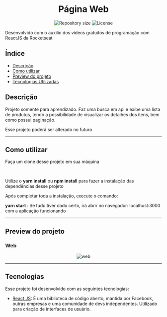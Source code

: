 <h1 align="center">Página Web</h1>

<p align="center">
 <img alt="Repository size" src="https://img.shields.io/github/repo-size/luizeduul/Aula-ReactJS">
 <img alt="License" src="https://img.shields.io/badge/license-MIT-brightgreen">
</p>

<p>Desenvolvido com o auxilio dos vídeos gratuitos de programação com ReactJS da Rocketseat</p>

## Índice
- [Descrição](#descrição)
- [Como utilizar](#como-utilizar)
- [Preview do projeto](#preview-do-projeto)
- [Tecnologias Utilizadas](#tecnologias)

## Descrição
<p>Projeto somente para aprendizado. Faz uma busca em api e exibe uma lista de produtos, tendo a possibilidade de visualizar os detalhes dos itens, bem como possui paginação.</p>
<p>Esse projeto poderá ser alterado no futuro</p>

---
     
## Como utilizar 
<p>Faça um clone desse projeto em sua máquina</p><br>
<p>Utilize o <strong>yarn install</strong> ou <strong>npm install</strong> para fazer a instalação das dependências desse projeto</p>
<p>Após completar toda a instalação, execute o comando:</p>
<p><strong>yarn start</strong> : Se tudo tiver dado certo, irá abrir no navegador: localhost:3000 com a aplicação funcionando</p>

---

## Preview do projeto

<h3>Web</h3>
<p align="center">
  <img alt="web" src="https://ik.imagekit.io/8qmbx6p1dq/Assets/ezgif.com-optimize_9GGTIN-ET.gif"/>
</p>

---

## Tecnologias
 Esse projeto foi desenvolvido com as seguintes tecnologias:
  - [React JS](https://reactjs.org): É uma biblioteca de código aberto, mantida por Facebook, outras empresas e uma comunidade de devs independentes. Utilizado para criação de interfaces de usuário.

